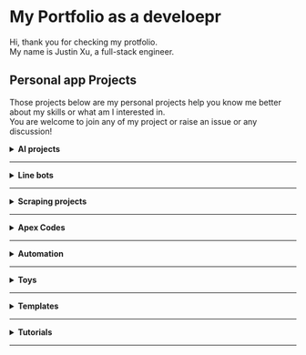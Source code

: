 # My Portfolio as a develoepr
Hi, thank you for checking my protfolio.<br>
My name is Justin Xu, a full-stack engineer.

## Personal app Projects
Those projects below are my personal projects help you know me better about my skills or what am I interested in.<br>
You are welcome to join any of my project or raise an issue or any discussion!
<details>
<summary><b>AI projects</b>

---
</summary>

- [gpt_foreigners](https://github.com/pyxudev/gpt_foreigners)<br>
A sinple app to call ChatGPT to give a comprehensive guid for foreigners in Japan.

- [diffussers_flask](https://github.com/pyxudev/diffussers_flask)<br>
A flask application can submit requests to stable diffusion web ui with APIs.

- [AIreviewer](https://github.com/pyxudev/AIreviewer)<br>
A react-router app to help technical support engineers to get assistant from ChatGPT.
---
</details>

<details>
<summary><b>Line bots</b>

---
</summary>

- [line_bot_compost_calculate](https://github.com/pyxudev/line_bot_compost_calculate)<br>
This is a python code for creating a Line bot on AWS Lambda to collect how many food waste will be discard every day.<br>
Since the user persona is senior citizen, I made it polite and clear and easier for people who are not familliar with using apps on smartphone to get help at any phaze.

- [nba_min_schedule](https://github.com/pyxudev/nba_min_schedule)<br>
This is a personal remainder with a payed api powered by api-nba-v1.p.rapidapi.com.<br>
It collects when will Minesota Timberwolves are going to have games for this week and send to Line bot at Monday 8AM.
---
</details>

<details>
<summary><b>Scraping projects</b>

---
</summary>

- [discord_twitter_scraper](https://github.com/pyxudev/discord_twitter_scraper)<br>
Its a scraper that can script certain Tweets from Twitter then send the posts to Discord.<br>
However, I've leave it long time since the Twitter changed its name to 'X' and changed policy of the API.
It may not work as expected.

- [bilibili_comment_scraper](https://github.com/pyxudev/bilibili_comment_scraper)<br>
It's a selenium scraper to scrape comments from bilibili in a headless environment.
Since they shut bilibili API down and changing their encrypt policy frequently.

- [sec_scraper](https://github.com/pyxudev/sec_scraper)<br>
This a scrapy project to scrape listed company data from [SEC](https://www.sec.gov/).

- [SportsBasketScriper](https://github.com/pyxudev/SportsBasketScriper)<br>
A urllip-bs4 scraping script to get holding basketball games in Tokyo, Chiba, Saitama.
The origin website is showing too many ads recently.
---
</details>

<details>
<summary><b>Apex Codes</b>

---
</summary>

- [Apex_Opportunity_Count_Contact_Update](https://github.com/pyxudev/Apex_Opportunity_Count_Contact_Update)<br>
When adding Contacts to a Opportunity record, count how many Contacts been related and insert into a field.<br>
Including an Apex class and an Apex trigger.

- [Apex_Callout_Tempalte](https://github.com/pyxudev/Apex_Callout_Tempalte)<br>
Some templates for Http Callout to scrape a website then push to LINE bot.
---
</details>

<details>
<summary><b>Automation</b>

---
</summary>

- [holmes](https://github.com/pyxudev/holmesxu)<br>
A python liblary on pip to simplify some daily use logic codes.<br>
Still collecting new ideas for more features.

- [diffusers_env](https://github.com/pyxudev/diffusers_env)<br>
It's a batch file to automatically create environment for diffuserson Windows.<br>
It could be outdated since it's using diffusers0.8.0.

- [support-memo-templates](https://github.com/pyxudev/support-memo-templates)<br>
A support memo template to speed up technical support process.
---
</details>

<details>
<summary><b>Toys</b>

---
</summary>

Those scripts could be useful sometimes.
- [aws_s3_bucket](https://github.com/pyxudev/aws_s3_bucket)<br>
A Python script to get aws s3 bucket.

- [ban_account](https://github.com/pyxudev/ban_account)<br>
A Python script to ban inactive account.

- [Yugio](https://github.com/pyxudev/Yugio.github.io)<br>
A simple HTML/JS based app to decide who will go first between users face to face.

- [react_todo](https://github.com/pyxudev/react_todo)<br>
It's a simple learning project to build a todo application on React.js.

- [gaussian_filter](https://github.com/pyxudev/gaussian_filter)<br>
A Python code for gaussian filter.

- [statics](https://github.com/pyxudev/statics)<br>
Some Python code for statics

- [TokyoWeather](https://github.com/pyxudev/TokyoWeather)<br>
A Python script to script weather today for tokyo.<br>
This api is also used on Yahoo.
---
</details>

<details>
<summary><b>Templates</b>

---
</summary>

Providing templates to speed up developing start up since we will need to create different framework projects among developing projects.
- [Flask_APIserver_template](https://github.com/pyxudev/Flask_APIserver_template)<br>
A Flask API server template.

- [Scrapy_template](https://github.com/pyxudev/Scrapy_template)<br>
A template for Scrapy app for a website has redirection.

- [Python_CallAPI_template](https://github.com/pyxudev/Python_CallAPI_template)<br>
A template to call API from Python.

- [edi_sample](https://github.com/pyxudev/edi_sample)<br>
A simple WEB-EDI sample.

- [Selenium_template](https://github.com/pyxudev/Selenium_template)<br>
A Template for Selenium projects.

- [Wiki_HTML](https://github.com/pyxudev/Wiki_HTML)<br>
A simple HTML template to create a wiki page.
---
</details>

<details>
<summary><b>Tutorials</b>

---
</summary>

- [tutorials_and_documents](https://github.com/pyxudev/tutorials_and_documents)<br>
Several documents for tutorials and knowledges.
---
</details>
